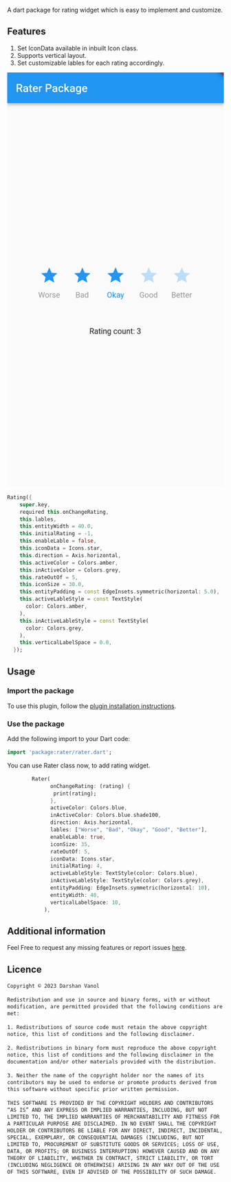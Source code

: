 <!--
This README describes the package. If you publish this package to pub.dev,
this README's contents appear on the landing page for your package.

For information about how to write a good package README, see the guide for
[writing package pages](https://dart.dev/guides/libraries/writing-package-pages).

For general information about developing packages, see the Dart guide for
[creating packages](https://dart.dev/guides/libraries/create-library-packages)
and the Flutter guide for
[developing packages and plugins](https://flutter.dev/developing-packages).
-->

A dart package for rating widget which is easy to implement and customize.

## Features

1. Set IconData available in inbuilt Icon class.
2. Supports vertical layout.
3. Set customizable lables for each rating accordingly.

![ ](/screenshot.png)

```dart
Rating({
    super.key,
    required this.onChangeRating,
    this.lables,
    this.entityWidth = 40.0,
    this.initialRating = -1,
    this.enableLable = false,
    this.iconData = Icons.star,
    this.direction = Axis.horizontal,
    this.activeColor = Colors.amber,
    this.inActiveColor = Colors.grey,
    this.rateOutOf = 5,
    this.iconSize = 30.0,
    this.entityPadding = const EdgeInsets.symmetric(horizontal: 5.0),
    this.activeLableStyle = const TextStyle(
      color: Colors.amber,
    ),
    this.inActiveLableStyle = const TextStyle(
      color: Colors.grey,
    ),
    this.verticalLabelSpace = 0.0,
  });
```

## Usage

### Import the package 
To use this plugin, follow the [plugin installation instructions](https://pub.dev/packages/google_sign_in/install).

### Use the package 
Add the following import to your Dart code:
```dart
import 'package:rater/rater.dart';
```
You can use Rater class now, to add rating widget.

```dart
        Rater(
              onChangeRating: (rating) {
               print(rating);
              },
              activeColor: Colors.blue,
              inActiveColor: Colors.blue.shade100,
              direction: Axis.horizontal,
              lables: ["Worse", "Bad", "Okay", "Good", "Better"],
              enableLable: true,
              iconSize: 35,
              rateOutOf: 5,
              iconData: Icons.star,
              initialRating: 4,
              activeLableStyle: TextStyle(color: Colors.blue),
              inActiveLableStyle: TextStyle(color: Colors.grey),
              entityPadding: EdgeInsets.symmetric(horizontal: 10),
              entityWidth: 40,
              verticalLabelSpace: 10,
            ),
```

## Additional information

Feel Free to request any missing features or report issues [here](https://github.com/DarshanVanol/Rater_package/issues).

## Licence
```
Copyright © 2023 Darshan Vanol

Redistribution and use in source and binary forms, with or without modification, are permitted provided that the following conditions are met:

1. Redistributions of source code must retain the above copyright notice, this list of conditions and the following disclaimer.

2. Redistributions in binary form must reproduce the above copyright notice, this list of conditions and the following disclaimer in the documentation and/or other materials provided with the distribution.

3. Neither the name of the copyright holder nor the names of its contributors may be used to endorse or promote products derived from this software without specific prior written permission.

THIS SOFTWARE IS PROVIDED BY THE COPYRIGHT HOLDERS AND CONTRIBUTORS “AS IS” AND ANY EXPRESS OR IMPLIED WARRANTIES, INCLUDING, BUT NOT LIMITED TO, THE IMPLIED WARRANTIES OF MERCHANTABILITY AND FITNESS FOR A PARTICULAR PURPOSE ARE DISCLAIMED. IN NO EVENT SHALL THE COPYRIGHT HOLDER OR CONTRIBUTORS BE LIABLE FOR ANY DIRECT, INDIRECT, INCIDENTAL, SPECIAL, EXEMPLARY, OR CONSEQUENTIAL DAMAGES (INCLUDING, BUT NOT LIMITED TO, PROCUREMENT OF SUBSTITUTE GOODS OR SERVICES; LOSS OF USE, DATA, OR PROFITS; OR BUSINESS INTERRUPTION) HOWEVER CAUSED AND ON ANY THEORY OF LIABILITY, WHETHER IN CONTRACT, STRICT LIABILITY, OR TORT (INCLUDING NEGLIGENCE OR OTHERWISE) ARISING IN ANY WAY OUT OF THE USE OF THIS SOFTWARE, EVEN IF ADVISED OF THE POSSIBILITY OF SUCH DAMAGE.
```

